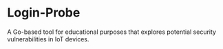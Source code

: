# Login-Probe
A Go-based tool for educational purposes that explores potential security vulnerabilities in IoT devices.
